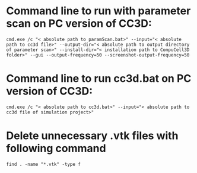 # Command line to run with parameter scan on PC version of CC3D:
```
cmd.exe /c "< absolute path to paramScan.bat>" --input="< absolute path to cc3d file>" --output-dir="< absolute path to output directory of parameter scan>" --install-dir="< installation path to CompuCell3D folder>" --gui --output-frequency=50 --screenshot-output-frequency=50
```
# Command line to run cc3d.bat on PC version of CC3D:
```
cmd.exe /c "< absolute path to cc3d.bat>" --input="< absolute path to cc3d file of simulation project>"
```

# Delete unnecessary .vtk files with following command
```
find . -name "*.vtk" -type f
```
